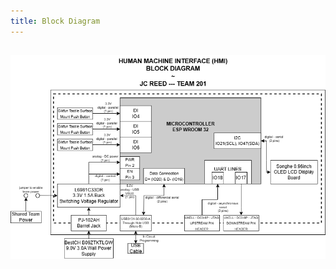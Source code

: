 ```yaml
---
title: Block Diagram
---
```


## ![Human Machine Interface (HMI) Block Diagram](static/images/BlockDiagram.png)
